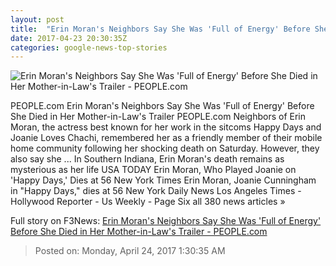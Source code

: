 ```yaml
---
layout: post
title:  "Erin Moran's Neighbors Say She Was 'Full of Energy' Before She Died in Her Mother-in-Law's Trailer - PEOPLE.com"
date: 2017-04-23 20:30:35Z
categories: google-news-top-stories
---
```


![Erin Moran's Neighbors Say She Was 'Full of Energy' Before She Died in Her Mother-in-Law's Trailer - PEOPLE.com](http://i2.wp.com/peopledotcom.files.wordpress.com/2017/04/erin-moran-a.jpg?crop=0px%2C0px%2C1860px%2C1395px&resize=660%2C495&ssl=1)

PEOPLE.com Erin Moran's Neighbors Say She Was 'Full of Energy' Before She Died in Her Mother-in-Law's Trailer PEOPLE.com Neighbors of Erin Moran, the actress best known for her work in the sitcoms Happy Days and Joanie Loves Chachi, remembered her as a friendly member of their mobile home community following her shocking death on Saturday. However, they also say she ... In Southern Indiana, Erin Moran's death remains as mysterious as her life USA TODAY Erin Moran, Who Played Joanie on 'Happy Days,' Dies at 56 New York Times Erin Moran, Joanie Cunningham in "Happy Days," dies at 56 New York Daily News Los Angeles Times - Hollywood Reporter - Us Weekly - Page Six all 380 news articles »


Full story on F3News: [Erin Moran's Neighbors Say She Was 'Full of Energy' Before She Died in Her Mother-in-Law's Trailer - PEOPLE.com](http://www.f3nws.com/n/uWWguE)

> Posted on: Monday, April 24, 2017 1:30:35 AM
